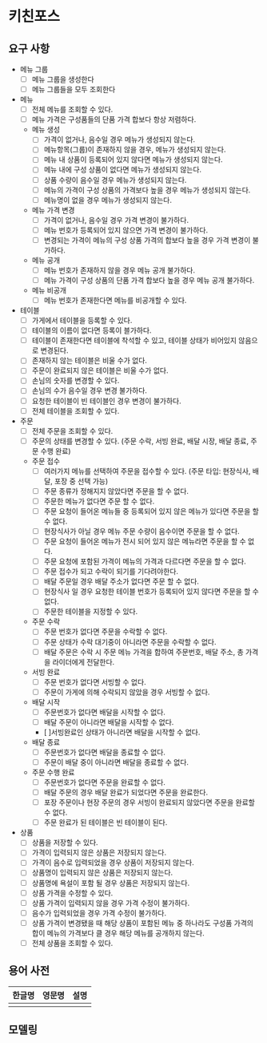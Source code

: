 # 키친포스

## 요구 사항

- 메뉴 그룹
  - [ ] 메뉴 그룹을 생성한다
  - [ ] 메뉴 그룹들을 모두 조회한다
- 메뉴
  - [ ] 전체 메뉴를 조회할 수 있다.
  - [ ] 메뉴 가격은 구성품들의 단품 가격 합보다 항상 저렴하다.
  - 메뉴 생성
    - [ ] 가격이 없거나, 음수일 경우 메뉴가 생성되지 않는다.
    - [ ] 메뉴항목(그룹)이 존재하지 않을 경우, 메뉴가 생성되지 않는다.
    - [ ] 메뉴 내 상품이 등록되어 있지 않다면 메뉴가 생성되지 않는다.
    - [ ] 메뉴 내에 구성 상품이 없다면 메뉴가 생성되지 않는다.
    - [ ] 상품 수량이 음수일 경우 메뉴가 생성되지 않는다.
    - [ ] 메뉴의 가격이 구성 상품의 가격보다 높을 경우 메뉴가 생성되지 않는다.
    - [ ] 메뉴명이 없을 경우 메뉴가 생성되지 않는다.
  - 메뉴 가격 변경
    - [ ] 가격이 없거나, 음수일 경우 가격 변경이 불가하다.
    - [ ] 메뉴 번호가 등록되어 있지 않으면 가격 변경이 불가하다.
    - [ ] 변경되는 가격이 메뉴의 구성 상품 가격의 합보다 높을 경우 가격 변경이 불가하다.
  - 메뉴 공개
    - [ ] 메뉴 번호가 존재하지 않을 경우 메뉴 공개 불가하다.
    - [ ] 메뉴 가격이 구성 상품의 단품 가격 합보다 높을 경우 메뉴 공개 불가하다.
  - 메뉴 비공개
    - [ ] 메뉴 번호가 존재한다면 메뉴를 비공개할 수 있다.
  
- 테이블
  - [ ] 가게에서 테이블을 등록할 수 있다.
  - [ ] 테이블의 이름이 없다면 등록이 블가하다.
  - [ ] 테이블이 존재한다면 테이블에 착석할 수 있고, 테이블 상태가 비어있지 않음으로 변경된다.
  - [ ] 존재하지 않는 테이블은 비울 수가 없다.
  - [ ] 주문이 완료되지 않은 테이블은 비울 수가 없다.
  - [ ] 손님의 숫자를 변경할 수 있다.
  - [ ] 손님의 수가 음수일 경우 변경 불가하다.
  - [ ] 요청한 테이블이 빈 테이블인 경우 변경이 불가하다.
  - [ ] 전체 테이블을 조회할 수 있다.
- 주문
  - [ ] 전체 주문을 조회할 수 있다.
  - [ ] 주문의 상태를 변경할 수 있다.
      (주문 수락, 서빙 완료, 배달 시장, 배달 종료, 주문 수행 완료)
  - 주문 접수
    - [ ] 여러가지 메뉴를 선택하여 주문을 접수할 수 있다.
    (주문 타입: 현장식사, 배달, 포장 중 선택 가능)
    - [ ] 주문 종류가 정해지지 않았다면 주문을 할 수 없다. 
    - [ ] 주문한 메뉴가 없다면 주문 할 수 없다. 
    - [ ] 주문 요청이 들어온 메뉴들 중 등록되어 있지 않은 메뉴가 있다면 주문을 할 수 없다. 
    - [ ] 현장식사가 아닐 경우 메뉴 주문 수량이 음수이면 주문을 할 수 없다. 
    - [ ] 주문 요청이 들어온 메뉴가 전시 되어 있지 않은 메뉴라면 주문을 할 수 없다. 
    - [ ] 주문 요청에 포함된 가격이 메뉴의 가격과 다르다면 주문을 할 수 없다.
    - [ ] 주문 접수가 되고 수락이 되기를 기다려야한다. 
    - [ ] 배달 주문일 경우 배달 주소가 없다면 주문 할 수 없다. 
    - [ ] 현장식사 일 경우 요청한 테이블 번호가 등록되어 있지 않다면 주문을 할 수 없다.
    - [ ] 주문한 테이블을 지정할 수 있다.
  - 주문 수락
    - [ ] 주문 번호가 없다면 주문을 수락할 수 없다.
    - [ ] 주문 상태가 수락 대기중이 아니라면 주문을 수락할 수 없다.
    - [ ] 배달 주문은 수락 시 주문 메뉴 가격을 합하여 주문번호, 배달 주소, 총 가격을 라이더에게 전달한다.
  - 서빙 완료
    - [ ] 주문 번호가 없다면 서빙할 수 없다.
    - [ ] 주문이 가게에 의해 수락되지 않았을 경우 서빙할 수 없다.
  - 배달 시작
    - [ ] 주문번호가 없다면 배달을 시작할 수 없다.
    - [ ] 배달 주문이 아니라면 배달을 시작할 수 없다.
    - [ ]서빙완료인 상태가 아니라면 배달을 시작할 수 없다.
  - 배달 종료
    - [ ] 주문번호가 없다면 배달을 종료할 수 없다.
    - [ ] 주문이 배달 중이 아니라면 배달을 종료할 수 없다.
  - 주문 수행 완료
    - [ ] 주문번호가 없다면 주문을 완료할 수 없다.
    - [ ] 배달 주문의 경우 배달 완료가 되었다면 주문을 완료한다.
    - [ ] 포장 주문이나 현장 주문의 경우 서빙이 완료되지 않았다면 주문을 완료할 수 없다.
    - [ ] 주문 완료가 된 테이블은 빈 테이블이 된다.
  
- 상품
  - [ ] 상품을 저장할 수 있다.
  - [ ] 가격이 입력되지 않은 상품은 저장되지 않는다.
  - [ ] 가격이 음수로 입력되었을 경우 상품이 저장되지 않는다.
  - [ ] 상품명이 입력되지 않은 상품은 저장되지 않는다.
  - [ ] 상품명에 욕설이 포함 될 경우 상품은 저장되지 않는다.
  - [ ] 상품 가격을 수정할 수 있다.
  - [ ] 상품 가격이 입력되지 않을 경우 가격 수정이 불가하다.
  - [ ] 음수가 입력되었을 경우 가격 수정이 불가하다.
  - [ ] 상품 가격이 변경됐을 때 해당 상품이 포함된 메뉴 중 하나라도 구성품 가격의 합이 메뉴의 가격보다 클 경우 해당 메뉴를 공개하지 않는다.
  - [ ] 전체 상품을 조회할 수 있다.

## 용어 사전

| 한글명 | 영문명 | 설명 |
| --- | --- | --- |
|  |  |  |

## 모델링
